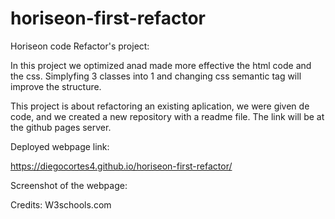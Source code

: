 # horiseon-first-refactor

Horiseon code Refactor's project:



In this project we optimized anad made more effective the html code and the css. Simplyfing 3 classes into 1 and changing  css semantic tag will improve the structure.

This project is about refactoring an existing aplication, we were given de code, and we created a new repository with a readme file. The link will be at the github pages server.


Deployed webpage link:

https://diegocortes4.github.io/horiseon-first-refactor/

Screenshot of the webpage:


Credits:
W3schools.com


